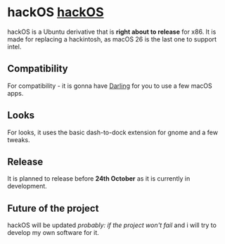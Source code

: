 # hackOS [hackOS](https://i.postimg.cc/3NV97nvh/temp-Imagef3m-Wkd.avif)
hackOS is a Ubuntu derivative that is **right about to release** for x86.
It is made for replacing a hackintosh, as macOS 26 is the last one to support intel.

## Compatibility
For compatibility - it is gonna have [Darling](https://www.darlinghq.org/) for you to use a few macOS apps.

## Looks
For looks, it uses the basic dash-to-dock extension for gnome and a few tweaks.

## Release
It is planned to release before **24th October** as it is currently in development.

## Future of the project
hackOS will be updated *probably: if the project won't fail* and i will try to develop my own software for it.
